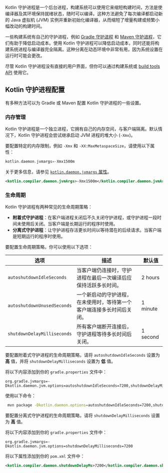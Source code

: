 [//]: # (title: Kotlin 守护进程)

Kotlin 守护进程是一个后台进程，构建系统可以使用它来缩短构建时间，方法是使编译器及其环境保持就绪状态，随时可以编译。这种方法避免了每次编译都启动新的 Java 虚拟机 (JVM) 实例并重新初始化编译器，从而缩短了增量构建或频繁小幅改动的构建时间。

一些构建系统有自己的守护进程，例如 [Gradle 守护进程](https://docs.gradle.org/current/userguide/gradle_daemon.html) 和 [Maven 守护进程](https://maven.apache.org/tools/mvnd.html)，它们有助于降低启动成本。使用 Kotlin 守护进程可以降低启动成本，同时还能将构建系统进程与编译器完全隔离。这种分离在动态环境中非常有用，因为系统设置在运行时可能会更改。

尽管 Kotlin 守护进程没有直接的用户界面，但你可以通过构建系统或 [build tools API](build-tools-api.md) 使用它。

## Kotlin 守护进程配置

有多种方法可以为 Gradle 或 Maven 配置 Kotlin 守护进程的一些设置。

### 内存管理

Kotlin 守护进程是一个独立进程，它拥有自己的内存空间，与客户端隔离。默认情况下，Kotlin 守护进程会尝试继承启动 JVM 进程的堆大小 (`-Xmx`)。

要配置特定的内存限制，例如 `-Xmx` 和 `-XX:MaxMetaspaceSize`，请使用以下属性：

<tabs group="build-system">
<tab title="Gradle" group-key="gradle">

```kotlin
kotlin.daemon.jvmargs=-Xmx1500m
```

关于更多信息，请参见 [`kotlin.daemon.jvmargs` 属性](gradle-compilation-and-caches.md#kotlin-daemon-jvmargs-property)。

</tab>
<tab title="Maven" group-key="maven">

```xml
<kotlin.compiler.daemon.jvmArgs>-Xmx1500m</kotlin.compiler.daemon.jvmArgs>
```

</tab>
</tabs>

### 生命周期

Kotlin 守护进程有两种常见的生命周期策略：

*   **附着式守护进程**：在客户端进程关闭后不久关闭守护进程，或守护进程一段时间未使用后关闭。当客户端是长期运行的程序时使用。
*   **分离式守护进程**：让守护进程存活更长时间以等待潜在的后续请求。当客户端是短期运行的程序时使用。

要配置生命周期策略，你可以使用以下选项：

| 选项                        | 描述                                                                           | 默认值   |
|-----------------------------|--------------------------------------------------------------------------------|----------|
| `autoshutdownIdleSeconds`   | 当客户端仍连接时，守护进程在最后一次编译后应保持活跃多长时间。                 | 2 hours  |
| `autoshutdownUnusedSeconds` | 一个新启动的守护进程，在未使用时，等待第一个客户端连接多长时间后关闭。         | 1 minute |
| `shutdownDelayMilliseconds` | 所有客户端断开连接后，守护进程等待多长时间后关闭。                             | 1 second |

要配置附着式守护进程的生命周期策略，请将 `autoshutdownIdleSeconds` 设置为 **高** 值，并将 `shutdownDelayMilliseconds` 设置为 **低** 值。

<tabs group="build-system">
<tab title="Gradle" group-key="gradle">

将以下内容添加到你的 `gradle.properties` 文件中：

```none
org.gradle.jvmargs=-Dkotlin.daemon.jvm.options=autoshutdownIdleSeconds=7200,shutdownDelayMilliseconds=1000
```

</tab>
<tab title="Maven" group-key="maven">

使用以下命令：

```bash
 mvn package -Dkotlin.daemon.options=autoshutdownIdleSeconds=7200,shutdownDelayMilliseconds=1000
```

</tab>
</tabs>

要配置分离式守护进程的生命周期策略，请将 `shutdownDelayMilliseconds` 设置为 **高** 值。

<tabs group="build-system">
<tab title="Gradle" group-key="gradle">

将以下内容添加到你的 `gradle.properties` 文件中：

```none
org.gradle.jvmargs=-Dkotlin.daemon.jvm.options=shutdownDelayMilliseconds=7200
```

</tab>
<tab title="Maven" group-key="maven">

将以下属性添加到你的 `pom.xml` 文件中：

```xml
<kotlin.compiler.daemon.shutdownDelayMs>7200</kotlin.compiler.daemon.shutdownDelayMs>
```

</tab>
</tabs>